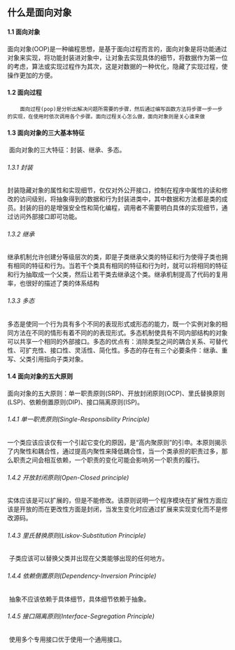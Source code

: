 ## 什么是面向对象

#### 1.1 面向对象

​		面向对象(OOP)是一种编程思想，是基于面向过程而言的，面向对象是将功能通过对象来实现，将功能封装进对象中，让对象去实现具体的细节，将数据作为第一位的考虑，算法或实现过程作为其次，这是对数据的一种优化，隐藏了实现过程，使操作更加的方便。

#### 1.2 面向过程

 		面向过程(pop)是分析出解决问题所需要的步骤，然后通过编写函数方法将步骤一步一步的实现，在使用时依次调用各个步骤。面向过程关心怎么做，面向对象则是关心谁来做

#### 1.3 面向对象的三大基本特征

​        面向对象的三大特征：封装、继承、多态。

###### 1.3.1 封装

​		封装隐藏对象的属性和实现细节，仅仅对外公开接口，控制在程序中属性的读和修改的访问级别，将抽象得到的数据和行为封装进类中，其中数据和方法都是类的成员。封装的目的是增强安全性和简化编程，调用者不需要明白具体的实现细节，通过访问外部接口即可功能。

###### 1.3.2 继承

​		继承机制允许创建分等级层次的类，即是子类继承父类的特征和行为使得子类也拥有相同的特征和行为。当若干个类具有相同的特征和行为时，就可以将相同的特征和行为抽取成一个父类，然后让若干类去继承这个类。继承机制提高了代码的复用率，也很好的描述了类的体系结构

###### 1.3.3 多态

​		多态是使同一个行为具有多个不同的表现形式或形态的能力，既一个实例对象的相同方法在不同的情形有着不同的的表现形式。多态机制使具有不同内部结构的对象可以共享一个相同的外部接口。多态的优点有：消除类型之间的耦合关系、可替代性、可扩充性、接口性、灵活性、简化性。多态的存在有三个必要条件：继承、重写、父类引用指向子类对象。

#### 1.4 面向对象的五大原则

​		面向对象的五大原则：单一职责原则(SRP)、开放封闭原则(OCP)、里氏替换原则(LSP)、依赖倒置原则(DIP)、接口隔离原则(ISP)。

###### 1.4.1 单一职责原则(Single-Responsibility Principle)

​		一个类应该应该仅有一个引起它变化的原因，是“高内聚原则”的引申。本原则揭示了内聚性和耦合性，通过提高内聚性来降低耦合性，当一个类承担的职责过多，那么职责之间会相互依赖，一个职责的变化可能会影响另一个职责的履行。

###### 1.4.2 开放封闭原则(Open-Closed principle)

​		实体应该是可以扩展的，但是不能修改。该原则说明一个程序模块在扩展性方面应该是开放的而在更改性方面是封闭，当发生变化时应通过扩展来实现变化而不是修改源码。

###### 1.4.3 里氏替换原则(Liskov-Substitution Principle)

​		子类应该可以替换父类并出现在父类能够出现的任何地方。

###### 1.4.4 依赖倒置原则(Dependency-Inversion Principle)

​		抽象不应该依赖于具体细节，具体细节依赖于抽象。

###### 1.4.5 接口隔离原则(Interface-Segregation Principle)

​		使用多个专用接口优于使用一个通用接口。

